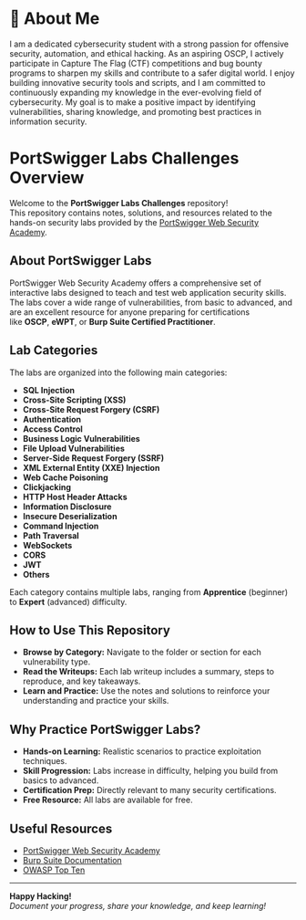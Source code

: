 # 👋 About Me

I am a dedicated cybersecurity student with a strong passion for offensive security, automation, and ethical hacking. As an aspiring OSCP, I actively participate in Capture The Flag (CTF) competitions and bug bounty programs to sharpen my skills and contribute to a safer digital world. I enjoy building innovative security tools and scripts, and I am committed to continuously expanding my knowledge in the ever-evolving field of cybersecurity. My goal is to make a positive impact by identifying vulnerabilities, sharing knowledge, and promoting best practices in information security.
# PortSwigger Labs Challenges Overview

Welcome to the **PortSwigger Labs Challenges** repository!  
This repository contains notes, solutions, and resources related to the hands-on security labs provided by the [PortSwigger Web Security Academy](https://portswigger.net/web-security).

## About PortSwigger Labs

PortSwigger Web Security Academy offers a comprehensive set of interactive labs designed to teach and test web application security skills. The labs cover a wide range of vulnerabilities, from basic to advanced, and are an excellent resource for anyone preparing for certifications like **OSCP**, **eWPT**, or **Burp Suite Certified Practitioner**.

## Lab Categories

The labs are organized into the following main categories:

- **SQL Injection**
- **Cross-Site Scripting (XSS)**
- **Cross-Site Request Forgery (CSRF)**
- **Authentication**
- **Access Control**
- **Business Logic Vulnerabilities**
- **File Upload Vulnerabilities**
- **Server-Side Request Forgery (SSRF)**
- **XML External Entity (XXE) Injection**
- **Web Cache Poisoning**
- **Clickjacking**
- **HTTP Host Header Attacks**
- **Information Disclosure**
- **Insecure Deserialization**
- **Command Injection**
- **Path Traversal**
- **WebSockets**
- **CORS**
- **JWT**
- **Others**

Each category contains multiple labs, ranging from **Apprentice** (beginner) to **Expert** (advanced) difficulty.

## How to Use This Repository

- **Browse by Category:** Navigate to the folder or section for each vulnerability type.
- **Read the Writeups:** Each lab writeup includes a summary, steps to reproduce, and key takeaways.
- **Learn and Practice:** Use the notes and solutions to reinforce your understanding and practice your skills.
## Why Practice PortSwigger Labs?

- **Hands-on Learning:** Realistic scenarios to practice exploitation techniques.
- **Skill Progression:** Labs increase in difficulty, helping you build from basics to advanced.
- **Certification Prep:** Directly relevant to many security certifications.
- **Free Resource:** All labs are available for free.

## Useful Resources

- [PortSwigger Web Security Academy](https://portswigger.net/web-security)
- [Burp Suite Documentation](https://portswigger.net/burp/documentation)
- [OWASP Top Ten](https://owasp.org/www-project-top-ten/)

---

**Happy Hacking!**  
_Document your progress, share your knowledge, and keep learning!_
